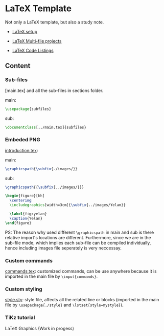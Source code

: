# LaTeX Template

Not only a LaTeX template, but also a study note.

- [LaTeX setup](https://jacobbishopxy.github.io/docs/2022-12-3-latex-setup/)

- [LaTeX Multi-file projects](https://www.overleaf.com/learn/latex/Multi-file_LaTeX_projects)

- [LaTeX Code Listings](https://nasa.github.io/nasa-latex-docs/html/examples/listing.html)

## Content

### Sub-files

[main.tex] and all the sub-files in sections folder.

main:

```tex
\usepackage{subfiles}
```

sub:

```tex
\documentclass[../main.tex]{subfiles}
```

### Embeded PNG

[introduction.tex](./sections/introduction.tex):

main:

```tex
\graphicspath{\subfix{./images/}}
```

sub:

```tex
\graphicspath{{\subfix{../images/}}}

\begin{figure}[bh]
  \centering
  \includegraphics[width=3cm]{\subfix{../images/Yelan}}

  \label{fig:yelan}
  \caption{Yelan}
\end{figure}
```

PS: The reason why used different `\graphicspath` in main and sub is there relative import's locations are different. Furthermore, since we are in the sub-file mode, which implies each sub-file can be compiled individually, hence including images file seperately is very neccessay.

### Custom commands

[commands.tex](commands.tex): customized commands, can be use anywhere because it is imported in the main file by `\input{commands}`.

### Custom styling

[style.sty](./style.sty): style file, affects all the related line or blocks (imported in the main file by `\usepackage{./style}` and `\lstset{style=mystyle}`).

### TiKz tutorial

LaTeX Graphics (Work in progess)
